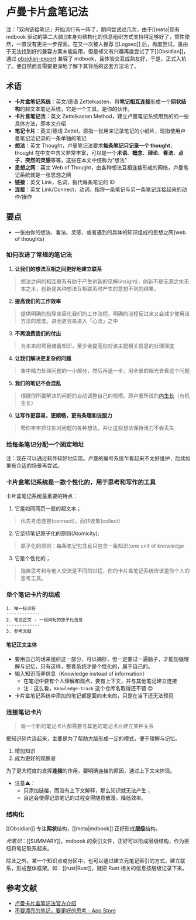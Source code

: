 # 卢曼卡片盒笔记法

注：「双向链接笔记」开始流行有一阵了，期间尝试过几次，由于[[meta|现有 mdbook 驱动的第二大脑]]本身对结构化的信息组织方式支持得足够好了，惯性使然，一直没有更进一步探索。在又一次被人推荐 [[Logseq]] 后，再度尝试，虽由于无法找到好的兼容方案未能启用，但是却又有兴趣再度尝试了下[[Obsidian]]，通过 [obsidian-export](https://github.com/zoni/obsidian-export) 兼容了 mdbook，且体验交互成熟友好，于是，正式入坑了。便自然而言需要更深地了解下其背后的这套方法论了。

## 术语
- **卡片盒笔记系统**：英文/德语 Zettelkasten，将**笔记相互连接**形成一个**网状结构**的超文本笔记系统，它是一个工具，是你的伙伴。
- **卡片盒笔记法**：英文 Zettelkasten Method，建立卢曼笔记系统用到的的一些具体方法，即本文介绍
- **笔记卡片**：英文/德语 Zettel，原指一张用来记录笔记的小纸片，现指使用卢曼笔记法记录的一条单独的笔记
- **想法**：英文 Thought，卢曼笔记法要求**每条笔记只记录一个 thought**，thought 在中文中含义非常丰富，可以是一个**术语**、**概念**、**理论**、**看法**、**点子**，**突然的灵感**等等，这些在本文中统称为“想法”
- **思想之网**：英文 Web of Thought，由各种想法互相连接形成的网络，卢曼笔记系统就是一张思想之网
- **链接**：英文 Link，名词，指代每条笔记的 ID
- **连接**：英文 Link/Connect，动词，指将一条笔记与另一条笔记连接起来的动作/操作

## 要点
- 一张由你的想法、看法、灵感、或者遇到的具体的知识组成的思想之网(web of thoughts)

### 如何改进了常规的笔记法
1. **让我们的想法互相之间更好地建立联系**
> 想法之间的相互联系有助于产生创新的见解(insight)，创新不是无源之水无本之木，创新是各种想法互相联系时产生的意想不到的结果。
2. **提高我们的工作效率**
> 提供明确的指导来简化我们的工作流程。明确的流程反过来又会减少使用该方法的难度。进而更容易进入「心流」之中
3. **不再浪费我们的付出**
> 为未来的项目储备知识，至少会提高你对该主题相关信息的处理深度
4. **让我们解决更复杂的问题**
> 集中精力处理问题的一小部分，然后再退一步，用全景的眼光去看这个问题
5. **我们的笔记不会混乱**
> 根据你所要解决的问题的自动调整自己的规模。即卢曼所说的[内生长](https://luhmann.surge.sh/communicating-with-slip-boxes)（有机生长）
6. **让写作更容易，更顺畅，更有条理和说服力**
> 帮你牢牢抓住你对问题的各种想法，并让这些想法保持活力不会丢失

### 给每条笔记分配一个固定地址
注：现在可以通过软件较好地实现。卢曼的编号系统乍看起来不太好维护，后续如果有合适的场景再尝试。

### 卡片盒笔记系统是一款**个性化**的，用于**思考**和**写作**的工具

卡片盒笔记系统最重要的特点：
1.  它是如同网页一般的超文本；
> 优先考虑连接(connect)，而非收集(collect)
2.  它坚持笔记原子化的原则(Atomicity);
> 原子化的原则：每条笔记包含且只包含一条知识(one unit of knowledge
3.  它是个性化的；
> 独自思考和与他人交流是不同的过程，你的卡片盒笔记系统应该是你个人的思考工具。

### 单个笔记卡片的组成
```
1. 唯一标识符
-------------
2. 笔记正文 - 一段间短的原子化信息
-------------
3. 参考文献
```

#### 笔记正文主体

- 要用自己的话来组织这一部分，可以摘抄，但一定要过一遍脑子，才能加强理解与记忆，只有这样，整套系统才是个性化的，属于自己的。
- 输入知识而非信息（Knowledge instead of information）
	- 在笔记中要有个人理解和观点，要有上下文，并与其他笔记建立连接
	- 注：这么看，`Knowledge-Track` 这个仓库名取得还不错 😌
- 卡片盒笔记系统中添加的笔记都是面向未来的，只是在当下还无法预见

### 连接笔记卡片

> 每一个新的笔记卡片都需要与其他的笔记卡片建立某种关系

把知识碎片连起来，主要是为了帮助大脑形成一定的模式，便于理解与记忆。

1. 增加知识
2. 成为更好的观察者

为了更大程度的发挥**连接**的作用，要明确连接的原因，通过上下文来体现。

- 注意⚠️：
  - 只添加链接，而没有上下文解释，那么知识就无法产生；
  - 且这会使得记录笔记的过程变得随意散漫，降低效率。

### 结构化

[[Obsidian]] 专注**网状**结构，[[meta|mdbook]] 正好形成**层级**结构。

*元笔记*：[[SUMMARY]]，mdbook 的索引文件，正好可以形成层级结构，作为枢纽将笔记联系起来。

除此之外，某一个知识点或分区中，也可以通过建立元笔记索引的方式，建立联系，形成整体框架。如：[[rust|Rust]]，就把 Rust 相关的信息按层级记录下来。

## 参考文献
- [卢曼卡片盒笔记法官方介绍](https://zettelkasten.de/introduction/zh/)
- [不要漂亮的笔记，要更好的思考 - App Store](https://apps.apple.com/cn/story/id1581356533)